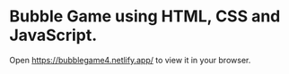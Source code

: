 # Bubble Game using HTML, CSS and JavaScript.
Open https://bubblegame4.netlify.app/ to view it in your browser.
